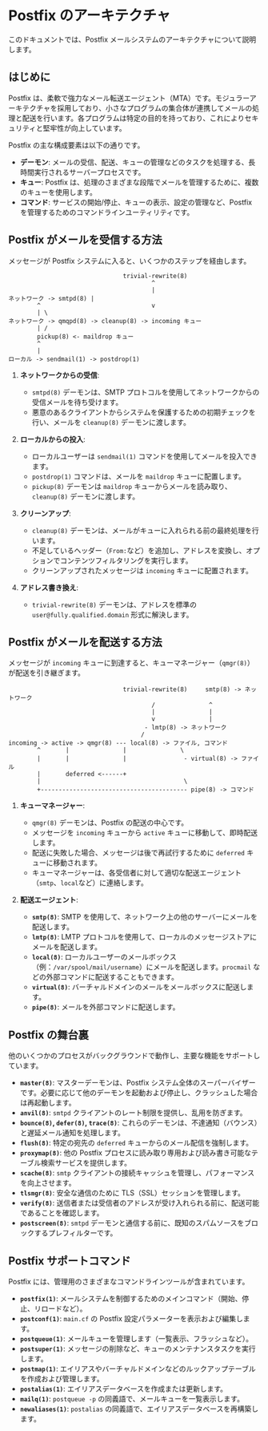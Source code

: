 # Postfix のアーキテクチャ

このドキュメントでは、Postfix メールシステムのアーキテクチャについて説明します。

## はじめに

Postfix は、柔軟で強力なメール転送エージェント（MTA）です。モジュラーアーキテクチャを採用しており、小さなプログラムの集合体が連携してメールの処理と配送を行います。各プログラムは特定の目的を持っており、これによりセキュリティと堅牢性が向上しています。

Postfix の主な構成要素は以下の通りです。

-   **デーモン**: メールの受信、配送、キューの管理などのタスクを処理する、長時間実行されるサーバープロセスです。
-   **キュー**: Postfix は、処理のさまざまな段階でメールを管理するために、複数のキューを使用します。
-   **コマンド**: サービスの開始/停止、キューの表示、設定の管理など、Postfix を管理するためのコマンドラインユーティリティです。

## Postfix がメールを受信する方法

メッセージが Postfix システムに入ると、いくつかのステップを経由します。

```
                                trivial-rewrite(8)
                                        ^
                                        |
ネットワーク -> smtpd(8) |
        ^                               v
        | \
ネットワーク -> qmqpd(8) -> cleanup(8) -> incoming キュー
        | /
        pickup(8) <- maildrop キュー
        ^
        |
ローカル -> sendmail(1) -> postdrop(1)
```

1.  **ネットワークからの受信**:
    *   `smtpd(8)` デーモンは、SMTP プロトコルを使用してネットワークからの受信メールを待ち受けます。
    *   悪意のあるクライアントからシステムを保護するための初期チェックを行い、メールを `cleanup(8)` デーモンに渡します。

2.  **ローカルからの投入**:
    *   ローカルユーザーは `sendmail(1)` コマンドを使用してメールを投入できます。
    *   `postdrop(1)` コマンドは、メールを `maildrop` キューに配置します。
    *   `pickup(8)` デーモンは `maildrop` キューからメールを読み取り、`cleanup(8)` デーモンに渡します。

3.  **クリーンアップ**:
    *   `cleanup(8)` デーモンは、メールがキューに入れられる前の最終処理を行います。
    *   不足しているヘッダー（`From:`など）を追加し、アドレスを変換し、オプションでコンテンツフィルタリングを実行します。
    *   クリーンアップされたメッセージは `incoming` キューに配置されます。

4.  **アドレス書き換え**:
    *   `trivial-rewrite(8)` デーモンは、アドレスを標準の `user@fully.qualified.domain` 形式に解決します。

## Postfix がメールを配送する方法

メッセージが `incoming` キューに到達すると、キューマネージャー（`qmgr(8)`）が配送を引き継ぎます。

```
                                trivial-rewrite(8)     smtp(8) -> ネットワーク
                                        /               ^
                                        |               |
                                        v               |
                                      - lmtp(8) -> ネットワーク
                                     /
incoming -> active -> qmgr(8) --- local(8) -> ファイル, コマンド
        ^       |               |               \
        |       |               |                - virtual(8) -> ファイル
        |       deferred <------+
        |                                        \
        +----------------------------------------- pipe(8) -> コマンド
```

1.  **キューマネージャー**:
    *   `qmgr(8)` デーモンは、Postfix の配送の中心です。
    *   メッセージを `incoming` キューから `active` キューに移動して、即時配送します。
    *   配送に失敗した場合、メッセージは後で再試行するために `deferred` キューに移動されます。
    *   キューマネージャーは、各受信者に対して適切な配送エージェント（`smtp`、`local`など）に連絡します。

2.  **配送エージェント**:
    *   **`smtp(8)`**: SMTP を使用して、ネットワーク上の他のサーバーにメールを配送します。
    *   **`lmtp(8)`**: LMTP プロトコルを使用して、ローカルのメッセージストアにメールを配送します。
    *   **`local(8)`**: ローカルユーザーのメールボックス（例：`/var/spool/mail/username`）にメールを配送します。`procmail` などの外部コマンドに配送することもできます。
    *   **`virtual(8)`**: バーチャルドメインのメールをメールボックスに配送します。
    *   **`pipe(8)`**: メールを外部コマンドに配送します。

## Postfix の舞台裏

他のいくつかのプロセスがバックグラウンドで動作し、主要な機能をサポートしています。

*   **`master(8)`**: マスターデーモンは、Postfix システム全体のスーパーバイザーです。必要に応じて他のデーモンを起動および停止し、クラッシュした場合は再起動します。
*   **`anvil(8)`**: `smtpd` クライアントのレート制限を提供し、乱用を防ぎます。
*   **`bounce(8)`, `defer(8)`, `trace(8)`**: これらのデーモンは、不達通知（バウンス）と遅延メール通知を処理します。
*   **`flush(8)`**: 特定の宛先の `deferred` キューからのメール配信を強制します。
*   **`proxymap(8)`**: 他の Postfix プロセスに読み取り専用および読み書き可能なテーブル検索サービスを提供します。
*   **`scache(8)`**: `smtp` クライアントの接続キャッシュを管理し、パフォーマンスを向上させます。
*   **`tlsmgr(8)`**: 安全な通信のために TLS（SSL）セッションを管理します。
*   **`verify(8)`**: 送信者または受信者のアドレスが受け入れられる前に、配送可能であることを確認します。
*   **`postscreen(8)`**: `smtpd` デーモンと通信する前に、既知のスパムソースをブロックするプレフィルターです。

## Postfix サポートコマンド

Postfix には、管理用のさまざまなコマンドラインツールが含まれています。

*   **`postfix(1)`**: メールシステムを制御するためのメインコマンド（開始、停止、リロードなど）。
*   **`postconf(1)`**: `main.cf` の Postfix 設定パラメーターを表示および編集します。
*   **`postqueue(1)`**: メールキューを管理します（一覧表示、フラッシュなど）。
*   **`postsuper(1)`**: メッセージの削除など、キューのメンテナンスタスクを実行します。
*   **`postmap(1)`**: エイリアスやバーチャルドメインなどのルックアップテーブルを作成および管理します。
*   **`postalias(1)`**: エイリアスデータベースを作成または更新します。
*   **`mailq(1)`**: `postqueue -p` の同義語で、メールキューを一覧表示します。
*   **`newaliases(1)`**: `postalias` の同義語で、エイリアスデータベースを再構築します。

